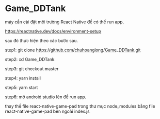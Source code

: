 # Game_DDTank
máy cần cài đặt môi trường React Native để có thể run app.

https://reactnative.dev/docs/environment-setup

sau đó thực hiện theo các bước sau.

step1: git clone https://github.com/chuhoanglong/Game_DDTank.git

step2: cd Game_DDTank

step3: git checkout master

step4: yarn install

step5: yarn start

step6: mở android studio lên để run app.

thay thế file react-native-game-pad trong thư mục node_modules bằng file react-native-game-pad bên ngoài index.js
